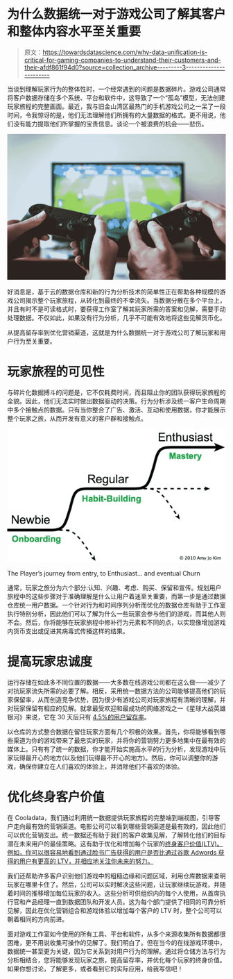# 为什么数据统一对于游戏公司了解其客户和整体内容水平至关重要

> 原文：<https://towardsdatascience.com/why-data-unification-is-critical-for-gaming-companies-to-understand-their-customers-and-their-afdf861f94d0?source=collection_archive---------3----------------------->

当谈到理解玩家行为的整体性时，一个经常遇到的问题是数据碎片。游戏公司通常将客户数据存储在多个系统、平台和软件中，这导致了一个“孤岛”模型，无法创建玩家旅程的完整画面。最近，我与旧金山湾区最热门的手机游戏公司之一呆了一段时间，令我惊讶的是，他们无法理解他们所拥有的大量数据的格式。更不用说，他们没有能力提取他们所掌握的宝贵信息。谈论一个被浪费的机会——悲伤。

![](img/3f98f60eb4c79e9af2fcf24f0943b7ee.png)

好消息是，基于云的数据仓库和新的行为分析技术的简单性正在帮助各种规模的游戏公司揭示整个玩家旅程，从转化到最终的不幸流失。当数据分散在多个平台上，并且有时不是可读格式时，要获得工作室了解其玩家所需的答案和见解，需要手动处理数据。不仅如此，如果没有行为分析，几乎不可能有效地将这些见解货币化。

从提高留存率到优化营销渠道，这就是为什么数据统一对于游戏公司了解玩家和用户行为至关重要。

# 玩家旅程的可见性

与碎片化数据搏斗的问题是，它不仅耗费时间，而且阻止你的团队获得玩家旅程的全貌。因此，他们无法实时做出数据驱动的决策。行为分析涉及统一客户生命周期中多个接触点的数据。只有当你整合了广告、激活、互动和使用数据，你才能展示整个玩家之旅，从而开发有意义的客户群和接触点。

![](img/c1b5598f825b604d9d9f1044ca7e85f5.png)

The Player’s journey from entry, to Enthusiast… and eventual Churn

通常，玩家之旅分为六个部分:认知、兴趣、考虑、购买、保留和宣传。规划用户旅程中的这些步骤对于准确理解是什么让用户着迷至关重要，而第一步是通过数据仓库统一用户数据。一个针对行为和时间序列分析而优化的数据仓库有助于工作室执行特别分析，因此他们可以了解为什么一些玩家会参与他们的游戏，而其他人则不会。然后，你将能够在玩家旅程中修补行为元素和不同的点，以实现像增加游戏内货币支出或促进其病毒式传播这样的结果。

# 提高玩家忠诚度

运行存储在如此多不同位置的数据——大多数在线游戏公司都在这么做——减少了对抗玩家流失所需的必要了解。相反，采用统一数据方法的公司能够提高他们的玩家保留率，从而创造竞争优势，因为很少有游戏公司对玩家旅程有清晰的理解，并对玩家保留有相应的见解。就拿最受欢迎和最成功的网络游戏之一《星球大战英雄银河》来说，它在 30 天后只有 [4.5%的用户留存率](https://www.cooladata.com/keep-them-hooked/)。

以仓库的方式整合数据在留住玩家方面有几个积极的效果。首先，你将能够看到哪些渠道为你的游戏带来了最忠实的玩家，并将你的营销努力更多地集中在最有效的媒体上。只有有了统一的数据，你才能开始实施高水平的行为分析，发现游戏中玩家玩得最开心的地方(以及他们玩得最不开心的地方)。然后，你可以调整你的游戏，确保你建立在人们喜欢的体验上，并消除他们不喜欢的体验。

# 优化终身客户价值

在 Cooladata，我们通过利用统一数据提供玩家旅程的完整端到端视图，引导客户走向最有效的营销渠道。电影公司可以看到哪些营销渠道是最有效的，因此他们可以优化营销支出。统一数据还有助于我们的客户收集见解，了解转化他们的目标潜在未来用户的最佳策略。这有助于优化和增加每个玩家的[终身客户价值(LTV)。例如，你可以很容易地看到通过脸书广告获得的用户是否比通过谷歌 Adwords 获得的用户有更高的 LTV，并相应地关注你未来的努力。](https://www.cooladata.com/saas-guide-increasing-customer-lifetime-value-ltv/)

我们还帮助许多客户识别他们游戏中的粗糙边缘和问题区域，利用仓库数据来查明玩家在哪里卡住了。然后，公司可以实时解决这些问题，让玩家继续玩游戏，并随着时间的推移增加每位玩家的收入。这些分析可供组织内的每个人使用，从首席执行官和产品经理一直到数据团队和开发人员。这为每个部门提供了相同的可靠分析见解，因此在优化营销组合和游戏体验以增加每个客户的 LTV 时，整个公司可以朝着相同的方向前进。

面对游戏工作室如今使用的所有工具、平台和软件，从多个来源收集所有数据都很困难，更不用说收集可操作的见解了。我们明白了。但在当今的在线游戏环境中，数据统一甚至更为关键，因为它关系到对用户行为的理解。通过将仓储方法与行为分析相结合，您将能够发现玩家之旅，提高留存率，并优化每个玩家的终身价值。如果你想讨论，了解更多，或者看到它的实际应用，给我写信吧！
